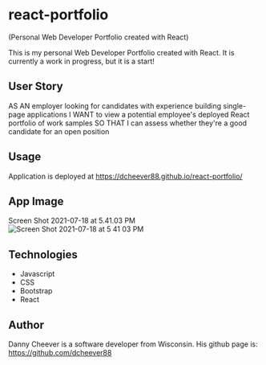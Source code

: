 # react-portfolio
(Personal Web Developer Portfolio created with React)

This is my personal Web Developer Portfolio created with React. It is currently a work in progress, but it is a start!

## User Story

AS AN employer looking for candidates with experience building single-page applications
I WANT to view a potential employee's deployed React portfolio of work samples
SO THAT I can assess whether they're a good candidate for an open position

## Usage

Application is deployed at https://dcheever88.github.io/react-portfolio/

## App Image
Screen Shot 2021-07-18 at 5.41.03 PM![Screen Shot 2021-07-18 at 5 41 03 PM](https://user-images.githubusercontent.com/78058224/126084341-6ead801e-9084-4ddc-9c82-2ddb69b03826.png)

## Technologies
* Javascript
* CSS
* Bootstrap
* React

## Author
Danny Cheever is a software developer from Wisconsin. His github page is: https://github.com/dcheever88

